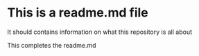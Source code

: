 # This is a readme.md file

It should contains information on what this repository is all about

This completes the readme.md

